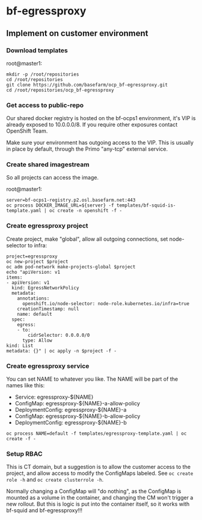 # bf-egressproxy

## Implement on customer environment

### Download templates

root@master1: 

```
mkdir -p /root/repositories
cd /root/repositories
git clone https://github.com/basefarm/ocp_bf-egressproxy.git
cd /root/repositories/ocp_bf-egressproxy
```


### Get access to public-repo

Our shared docker registry is hosted on the bf-ocps1 environment, it's VIP is already exposed to 10.0.0.0/8. If you require other exposures contact OpenShift Team. 

Make sure your environment has outgoing access to the VIP. This is usually in place by default, through the Primo "any-tcp" external service. 


### Create shared imagestream

So all projects can access the image. 

root@master1: 

```
server=bf-ocps1-registry.p2.osl.basefarm.net:443
oc process DOCKER_IMAGE_URL=${server} -f templates/bf-squid-is-template.yaml | oc create -n openshift -f -
```

### Create egressproxy project

Create project, make "global", allow all outgoing connections, set node-selector to infra: 

```
project=egressproxy
oc new-project $project
oc adm pod-network make-projects-global $project
echo "apiVersion: v1
items:
- apiVersion: v1
  kind: EgressNetworkPolicy
  metadata:
    annotations:
      openshift.io/node-selector: node-role.kubernetes.io/infra=true
    creationTimestamp: null
    name: default
  spec:
    egress:
    - to:
        cidrSelector: 0.0.0.0/0
      type: Allow
kind: List
metadata: {}" | oc apply -n $project -f -
```

### Create egressproxy service

You can set NAME to whatever you like. The NAME will be part of the names like this: 

- Service: egressproxy-${NAME}
- ConfigMap: egressproxy-${NAME}-a-allow-policy
- DeploymentConfig: egressproxy-${NAME}-a
- ConfigMap: egressproxy-${NAME}-b-allow-policy
- DeploymentConfig: egressproxy-${NAME}-b

```
oc process NAME=default -f templates/egressproxy-template.yaml | oc create -f -
```

### Setup RBAC

This is CT domain, but a suggestion is to allow the customer access to the project, and allow access to modify the ConfigMaps labeled. See `oc create role -h` and `oc create clusterrole -h`. 

Normally changing a ConfigMap will "do nothing", as the ConfigMap is mounted as a volume in the container, and changing the CM won't trigger a new rollout. But this is logic is put into the container itself, so it works with bf-squid and bf-egressproxy!!!
